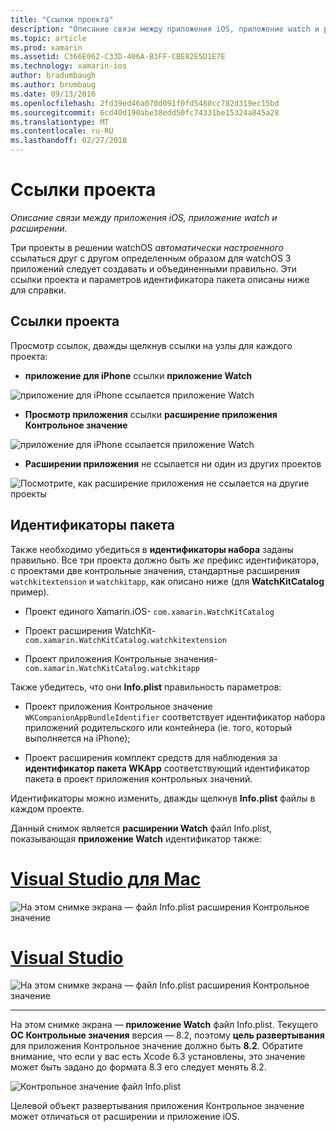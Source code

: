 ```yaml
---
title: "Ссылки проекта"
description: "Описание связи между приложения iOS, приложение watch и расширении."
ms.topic: article
ms.prod: xamarin
ms.assetid: C366E062-C33D-406A-B3FF-CBE82E5D1E7E
ms.technology: xamarin-ios
author: bradumbaugh
ms.author: brumbaug
ms.date: 09/13/2016
ms.openlocfilehash: 2fd39ed46a070d091f0fd5480cc782d319ec15bd
ms.sourcegitcommit: 6cd40d190abe38edd50fc74331be15324a845a28
ms.translationtype: MT
ms.contentlocale: ru-RU
ms.lasthandoff: 02/27/2018
---
```

# <a name="project-references"></a>Ссылки проекта

_Описание связи между приложения iOS, приложение watch и расширении._

Три проекты в решении watchOS *автоматически настроенного* ссылаться друг с другом определенным образом для watchOS 3 приложений следует создавать и объединенными правильно. Эти ссылки проекта и параметров идентификатора пакета описаны ниже для справки.

## <a name="project-references"></a>Ссылки проекта

Просмотр ссылок, дважды щелкнув ссылки на узлы для каждого проекта:

- **приложение для iPhone** ссылки **приложение Watch**

![](project-references-images/catalog-reference1.png "приложение для iPhone ссылается приложение Watch")

- **Просмотр приложения** ссылки **расширение приложения Контрольное значение**

![](project-references-images/catalog-reference2.png "приложение для iPhone ссылается приложение Watch")


 - **Расширении приложения** не ссылается ни один из других проектов

![](project-references-images/catalog-reference3.png "Посмотрите, как расширение приложения не ссылается на другие проекты")



## <a name="bundle-identifiers"></a>Идентификаторы пакета

Также необходимо убедиться в **идентификаторы набора** заданы правильно.
Все три проекта должно быть *же* префикс идентификатора, с проектами две контрольные значения, стандартные расширения `watchkitextension` и `watchkitapp`, как описано ниже (для **WatchKitCatalog** пример).

 - Проект единого Xamarin.iOS- `com.xamarin.WatchKitCatalog`

 - Проект расширения WatchKit- `com.xamarin.WatchKitCatalog.watchkitextension`

 - Проект приложения Контрольные значения- `com.xamarin.WatchKitCatalog.watchkitapp`

Также убедитесь, что они **Info.plist** правильность параметров:

 - Проект приложения Контрольное значение `WKCompanionAppBundleIdentifier` соответствует идентификатор набора приложений родительского или контейнера (ie. того, который выполняется на iPhone);

 - Проект расширения комплект средств для наблюдения за **идентификатор пакета WKApp** соответствующий идентификатор пакета в проект приложения контрольных значений.

Идентификаторы можно изменить, дважды щелкнув **Info.plist** файлы в каждом проекте.

Данный снимок является **расширении Watch** файл Info.plist, показывающая **приложение Watch** идентификатор также:

# <a name="visual-studio-for-mactabvsmac"></a>[Visual Studio для Mac](#tab/vsmac)
    
![](project-references-images/infoplist-extension.png "На этом снимке экрана — файл Info.plist расширения Контрольное значение")

# <a name="visual-studiotabvswin"></a>[Visual Studio](#tab/vswin)
    
![](project-references-images/infoplist-extension-vs.png "На этом снимке экрана — файл Info.plist расширения Контрольное значение")

-----

На этом снимке экрана — **приложение Watch** файл Info.plist.
Текущего **ОС Контрольные значения** версия — 8.2, поэтому **цель развертывания** для приложения Контрольное значение должно быть **8.2**. Обратите внимание, что если у вас есть Xcode 6.3 установлены, это значение может быть задано до формата 8.3 его следует менять 8.2.

![](project-references-images/infoplist-watchapp.png "Контрольное значение файл Info.plist")

Целевой объект развертывания приложения Контрольное значение может отличаться от расширении и приложение iOS.

